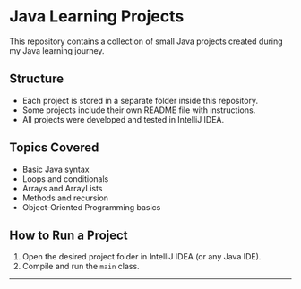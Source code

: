 # Java Learning Projects

This repository contains a collection of small Java projects created during my Java learning journey.

## Structure
- Each project is stored in a separate folder inside this repository.
- Some projects include their own README file with instructions.
- All projects were developed and tested in IntelliJ IDEA.

## Topics Covered
- Basic Java syntax
- Loops and conditionals
- Arrays and ArrayLists
- Methods and recursion
- Object-Oriented Programming basics

## How to Run a Project
1. Open the desired project folder in IntelliJ IDEA (or any Java IDE).
2. Compile and run the `main` class.

---